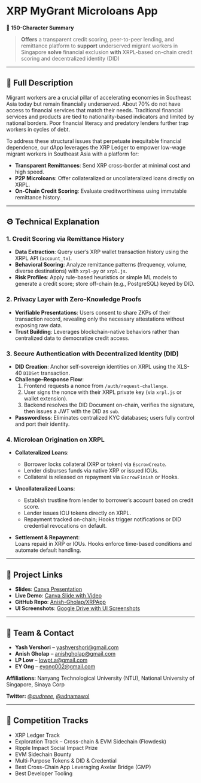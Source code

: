 # XRP MyGrant Microloans App

**🚀 150-Character Summary**  
> **Offers** a transparent credit scoring, peer-to-peer lending, and remittance platform to **support** underserved migrant workers in Singapore **solve** financial exclusion **with** XRPL-based on-chain credit scoring and decentralized identity (DID)

---

## 📝 Full Description

Migrant workers are a crucial pillar of accelerating economies in Southeast Asia today but remain financially underserved. About 70% do not have access to financial services that match their needs. Traditional financial services and products are tied to nationality-based indicators and limited by national borders. Poor financial literacy and predatory lenders further trap workers in cycles of debt.

To address these structural issues that perpetuate inequitable financial dependence, our dApp leverages the XRP Ledger to empower low-wage migrant workers in Southeast Asia with a platform for:

- **Transparent Remittances**: Send XRP cross-border at minimal cost and high speed.  
- **P2P Microloans**: Offer collateralized or uncollateralized loans directly on XRPL.  
- **On-Chain Credit Scoring**: Evaluate creditworthiness using immutable remittance history.

---

## ⚙️ Technical Explanation

### 1. Credit Scoring via Remittance History
- **Data Extraction**: Query user’s XRP wallet transaction history using the XRPL API (`account_tx`).  
- **Behavioral Scoring**: Analyze remittance patterns (frequency, volume, diverse destinations) with `xrpl-py` or `xrpl.js`.  
- **Risk Profiles**: Apply rule-based heuristics or simple ML models to generate a credit score; store off-chain (e.g., PostgreSQL) keyed by DID.

### 2. Privacy Layer with Zero-Knowledge Proofs
- **Verifiable Presentations**: Users consent to share ZKPs of their transaction record, revealing only the necessary attestations without exposing raw data.  
- **Trust Building**: Leverages blockchain-native behaviors rather than centralized data to democratize credit access.

### 3. Secure Authentication with Decentralized Identity (DID)
- **DID Creation**: Anchor self-sovereign identities on XRPL using the XLS-40 `DIDSet` transaction.  
- **Challenge–Response Flow**:  
  1. Frontend requests a nonce from `/auth/request-challenge`.  
  2. User signs the nonce with their XRPL private key (via `xrpl.js` or wallet extension).  
  3. Backend resolves the DID Document on-chain, verifies the signature, then issues a JWT with the DID as `sub`.  
- **Passwordless**: Eliminates centralized KYC databases; users fully control and port their identity.

### 4. Microloan Origination on XRPL
- **Collateralized Loans**:  
  - Borrower locks collateral (XRP or token) via `EscrowCreate`.  
  - Lender disburses funds via native XRP or issued IOUs.  
  - Collateral is released on repayment via `EscrowFinish` or Hooks.

- **Uncollateralized Loans**:  
  - Establish trustline from lender to borrower’s account based on credit score.  
  - Lender issues IOU tokens directly on XRPL.  
  - Repayment tracked on-chain; Hooks trigger notifications or DID credential revocations on default.

- **Settlement & Repayment**:  
  Loans repaid in XRP or IOUs. Hooks enforce time-based conditions and automate default handling.

---

## 📂 Project Links

- **Slides**: [Canva Presentation](https://www.canva.com/design/DAGpoyh7hAE/Tixfbu6zGVSUf1_7SDKuNA/edit?utm_content=DAGpoyh7hAE&utm_campaign=designshare&utm_medium=link2&utm_source=sharebutton)
- **Live Demo**: [Canva Slide with Video](https://www.canva.com/design/DAGpoyh7hAE/Tixfbu6zGVSUf1_7SDKuNA/edit?ui=eyJEIjp7IlQiOnsiQSI6IlBCNWRCU014dDUzaE5yZFcifX19)
- **GitHub Repo**: [Anish-Gholap/XRPApp](https://github.com/Anish-Gholap/XRPApp)
- **UI Screenshots**: [Google Drive with UI Screenshots]([url](https://drive.google.com/drive/folders/1NVOYAIutT-n1JAGy-WU06x_7FnT7J0re?usp=sharing))
---

## 👥 Team & Contact

- **Yash Vershori** – yashvershori@gmail.com  
- **Anish Gholap** – anishgholap@gmail.com  
- **LP Low** – lowpt.a@gmail.com  
- **EY Ong** – eyong002@gmail.com

**Affiliations:** Nanyang Technological University (NTU), National University of Singapore, Sinaya Corp

**Twitter:** [@_audreee_](https://twitter.com/_audreee_), [@adnamawol](https://twitter.com/adnamawol)

---

## 🎯 Competition Tracks

- XRP Ledger Track  
- Exploration Track – Cross-chain & EVM Sidechain (Flowdesk)  
- Ripple Impact Social Impact Prize  
- EVM Sidechain Bounty  
- Multi-Purpose Tokens & DID & Credential  
- Best Cross-Chain App Leveraging Axelar Bridge (GMP)  
- Best Developer Tooling
